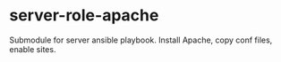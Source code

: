 # server-role-apache
Submodule for server ansible playbook. Install Apache, copy conf files, enable sites.
